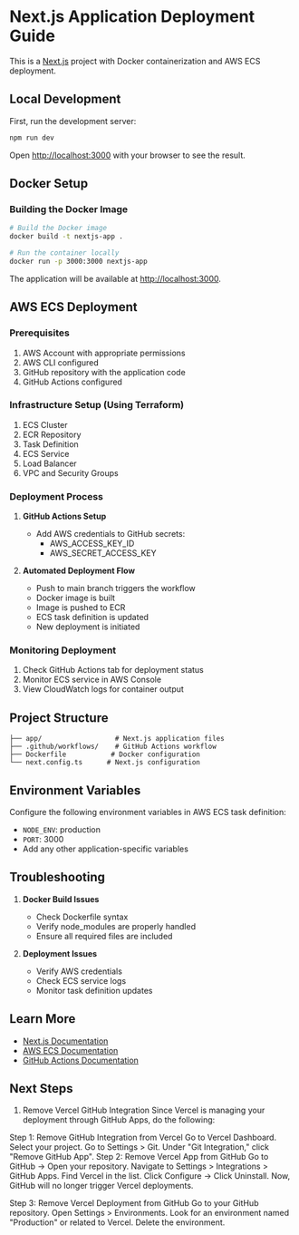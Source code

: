
# Next.js Application Deployment Guide

This is a [Next.js](https://nextjs.org) project with Docker containerization and AWS ECS deployment.

## Local Development

First, run the development server:

```bash
npm run dev
```

Open [http://localhost:3000](http://localhost:3000) with your browser to see the result.

## Docker Setup

### Building the Docker Image

```bash
# Build the Docker image
docker build -t nextjs-app .

# Run the container locally
docker run -p 3000:3000 nextjs-app
```

The application will be available at [http://localhost:3000](http://localhost:3000).

## AWS ECS Deployment

### Prerequisites

1. AWS Account with appropriate permissions
2. AWS CLI configured
3. GitHub repository with the application code
4. GitHub Actions configured

### Infrastructure Setup (Using Terraform)

1. ECS Cluster
2. ECR Repository
3. Task Definition
4. ECS Service
5. Load Balancer
6. VPC and Security Groups

### Deployment Process

1. **GitHub Actions Setup**
   - Add AWS credentials to GitHub secrets:
     - AWS_ACCESS_KEY_ID
     - AWS_SECRET_ACCESS_KEY

2. **Automated Deployment Flow**
   - Push to main branch triggers the workflow
   - Docker image is built
   - Image is pushed to ECR
   - ECS task definition is updated
   - New deployment is initiated

### Monitoring Deployment

1. Check GitHub Actions tab for deployment status
2. Monitor ECS service in AWS Console
3. View CloudWatch logs for container output

## Project Structure

```
├── app/                  # Next.js application files
├── .github/workflows/    # GitHub Actions workflow
├── Dockerfile           # Docker configuration
└── next.config.ts      # Next.js configuration
```

## Environment Variables

Configure the following environment variables in AWS ECS task definition:

- `NODE_ENV`: production
- `PORT`: 3000
- Add any other application-specific variables

## Troubleshooting

1. **Docker Build Issues**
   - Check Dockerfile syntax
   - Verify node_modules are properly handled
   - Ensure all required files are included

2. **Deployment Issues**
   - Verify AWS credentials
   - Check ECS service logs
   - Monitor task definition updates

## Learn More

- [Next.js Documentation](https://nextjs.org/docs)
- [AWS ECS Documentation](https://aws.amazon.com/ecs/)
- [GitHub Actions Documentation](https://docs.github.com/en/actions)

## Next Steps
1. Remove Vercel GitHub Integration
Since Vercel is managing your deployment through GitHub Apps, do the following:

Step 1: Remove GitHub Integration from Vercel
Go to Vercel Dashboard.
Select your project.
Go to Settings > Git.
Under "Git Integration," click "Remove GitHub App".
Step 2: Remove Vercel App from GitHub
Go to GitHub → Open your repository.
Navigate to Settings > Integrations > GitHub Apps.
Find Vercel in the list.
Click Configure → Click Uninstall.
Now, GitHub will no longer trigger Vercel deployments.

Step 3: Remove Vercel Deployment from GitHub
Go to your GitHub repository.
Open Settings > Environments.
Look for an environment named "Production" or related to Vercel.
Delete the environment.